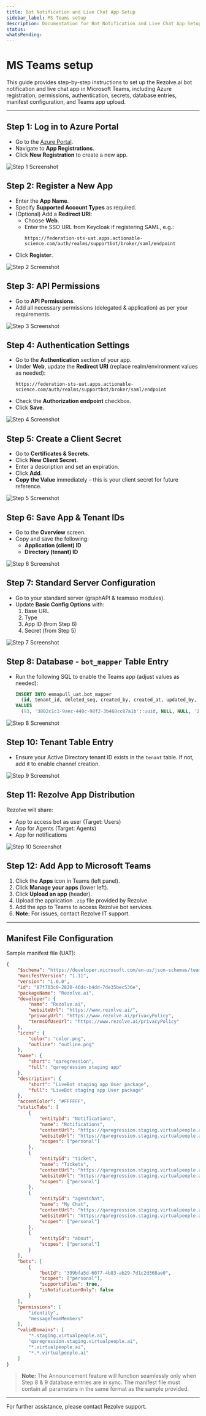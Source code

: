 ```yaml
---
title: Bot Notification and Live Chat App Setup
sidebar_label: MS Teams setup
description: Documentation for Bot Notification and Live Chat App Setup
status: 
whatsPending: 
---
```


# MS Teams setup

This guide provides step-by-step instructions to set up the Rezolve.ai bot notification and live chat app in Microsoft Teams, including Azure registration, permissions, authentication, secrets, database entries, manifest configuration, and Teams app upload.

---

## Step 1: Log in to Azure Portal
- Go to the [Azure Portal](https://portal.azure.com/).
- Navigate to **App Registrations**.
- Click **New Registration** to create a new app.

![Step 1 Screenshot](/img/Announcements/package1.jpg)

## Step 2: Register a New App
- Enter the **App Name**.
- Specify **Supported Account Types** as required.
- (Optional) Add a **Redirect URI**:
  - Choose **Web**.
  - Enter the SSO URL from Keycloak if registering SAML, e.g.:
    ```
    https://federation-sts-uat.apps.actionable-science.com/auth/realms/supportbot/broker/saml/endpoint
    ```
- Click **Register**.

![Step 2 Screenshot](/img/Announcements/package2.jpg)

## Step 3: API Permissions
- Go to **API Permissions**.
- Add all necessary permissions (delegated & application) as per your requirements.

![Step 3 Screenshot](/img/Announcements/package3.jpg)

## Step 4: Authentication Settings
- Go to the **Authentication** section of your app.
- Under **Web**, update the **Redirect URI** (replace realm/environment values as needed):
  ```
  https://federation-sts-uat.apps.actionable-science.com/auth/realms/supportbot/broker/saml/endpoint
  ```
- Check the **Authorization endpoint** checkbox.
- Click **Save**.

![Step 4 Screenshot](/img/Announcements/package4.jpg)

## Step 5: Create a Client Secret
- Go to **Certificates & Secrets**.
- Click **New Client Secret**.
- Enter a description and set an expiration.
- Click **Add**.
- **Copy the Value** immediately – this is your client secret for future reference.

![Step 5 Screenshot](/img/Announcements/package5.jpg)

## Step 6: Save App & Tenant IDs
- Go to the **Overview** screen.
- Copy and save the following:
  - **Application (client) ID**
  - **Directory (tenant) ID**

![Step 6 Screenshot](/img/Announcements/package6.jpg)

## Step 7: Standard Server Configuration
- Go to your standard server (graphAPI & teamsso modules).
- Update **Basic Config Options** with:
  1. Base URL
  2. Type
  3. App ID (from Step 6)
  4. Secret (from Step 5)

![Step 7 Screenshot](/img/Announcements/package7.jpg)

## Step 8: Database - `bot_mapper` Table Entry
- Run the following SQL to enable the Teams app (adjust values as needed):
  ```sql
  INSERT INTO emmapull_uat.bot_mapper
    (id, tenant_id, deleted_seq, created_by, created_at, updated_by, updated_at, status, bot_id, bot_app_id, aad_tenant_id, app_name)
  VALUES
    (93, '3802c1c1-9aec-440c-98f2-3b468cc87a1b'::uuid, NULL, NULL, '2020-08-05 17:58:40.193', NULL, '2020-08-05 17:58:40.168', 'Published', 'default', '33efe0de-5d52-4b41-8017-edcdffc84800', '3304b368-9baa-47ee-9b9e-0be7ecab9a53', '["notification", "agentchat", "tickets"]'::jsonb);
  ```

![Step 8 Screenshot](/img/Announcements/package9.png)

## Step 10: Tenant Table Entry
- Ensure your Active Directory tenant ID exists in the `tenant` table. If not, add it to enable channel creation.

![Step 9 Screenshot](/img/Announcements/package10.png)

## Step 11: Rezolve App Distribution
Rezolve will share:
- App to access bot as user (Target: Users)
- App for Agents (Target: Agents)
- App for notifications

![Step 10 Screenshot](/img/Announcements/package11.png)

## Step 12: Add App to Microsoft Teams
1. Click the **Apps** icon in Teams (left panel).
2. Click **Manage your apps** (lower left).
3. Click **Upload an app** (header).
4. Upload the application `.zip` file provided by Rezolve.
5. Add the app to Teams to access Rezolve bot services.
6. **Note:** For issues, contact Rezolve IT support.

---

## Manifest File Configuration
Sample manifest file (UAT):
```json
{
    "$schema": "https://developer.microsoft.com/en-us/json-schemas/teams/v1.11/MicrosoftTeams.schema.json",
    "manifestVersion": "1.11",
    "version": "1.0.0",
    "id": "87f703c0-2820-46dc-b4dd-7de35bec536e",
    "packageName": "Rezolve.ai",
    "developer": {
        "name": "Rezolve.ai",
        "websiteUrl": "https://www.rezolve.ai/",
        "privacyUrl": "https://www.rezolve.ai/privacyPolicy",
        "termsOfUseUrl": "https://www.rezolve.ai/privacyPolicy"
    },
    "icons": {
        "color": "color.png",
        "outline": "outline.png"
    },
    "name": {
        "short": "qaregression",
        "full": "qaregression staging app"
    },
    "description": {
        "short": "LiveBot staging app User package",
        "full": "LiveBot staging app User package"
    },
    "accentColor": "#FFFFFF",
    "staticTabs": [
        {
            "entityId": "Notifications",
            "name": "Notifications",
            "contentUrl": "https://qaregression.staging.virtualpeople.ai/virtualagent/morsellogin?loginHint={loginHint}&tenantId={tid}&userObjectId={userObjectId}&groupId={groupId}&theme={theme}&appName=notification&tenant_name=qaregression",
            "websiteUrl": "https://qaregression.staging.virtualpeople.ai/",
            "scopes": ["personal"]
        },
        {
            "entityId": "ticket",
            "name": "Tickets",
            "contentUrl": "https://qaregression.staging.virtualpeople.ai/virtualagent/morsellogin?loginHint={loginHint}&tenantId={tid}&userObjectId={userObjectId}&groupId={groupId}&theme={theme}&appName=ticket",
            "websiteUrl": "https://qaregression.staging.virtualpeople.ai/",
            "scopes": ["personal"]
        },
        {
            "entityId": "agentchat",
            "name": "My Chat",
            "contentUrl": "https://qaregression.staging.virtualpeople.ai/virtualagent/morsellogin?loginHint={loginHint}&tenantId={tid}&userObjectId={userObjectId}&groupId={groupId}&theme={theme}&appName=agentchat",
            "websiteUrl": "https://qaregression.staging.virtualpeople.ai/",
            "scopes": ["personal"]
        },
        {
            "entityId": "about",
            "scopes": ["personal"]
        }
    ],
    "bots": [
        {
            "botId": "399bfa5d-6077-4b83-ab29-7d1c2d368ae0",
            "scopes": ["personal"],
            "supportsFiles": true,
            "isNotificationOnly": false
        }
    ],
    "permissions": [
        "identity",
        "messageTeamMembers"
    ],
    "validDomains": [
        "*.staging.virtualpeople.ai",
        "qaregression.staging.virtualpeople.ai",
        "*.virtualpeople.ai",
        "*.*.virtualpeople.ai"
    ]
}
```

> **Note:** The Announcement feature will function seamlessly only when Step 8 & 9 database entries are in sync. The manifest file must contain all parameters in the same format as the sample provided.

---

For further assistance, please contact Rezolve support.
